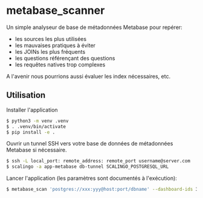 # metabase_scanner

Un simple analyseur de base de métadonnées Metabase pour repérer:
- les sources les plus utilisées
- les mauvaises pratiques à éviter
- les JOINs les plus fréquents
- les questions référençant des questions
- les requêtes natives trop complexes

A l'avenir nous pourrions aussi évaluer les index nécessaires, etc.

## Utilisation

Installer l'application
```bash
$ python3 -m venv .venv
$ . .venv/bin/activate
$ pip install -e .
```

Ouvrir un tunnel SSH vers votre base de données de métadonnées Metabase si nécessaire.

```bash
$ ssh -L local_port: remote_address: remote_port username@server.com
$ scalingo -a app-metabase db-tunnel SCALINGO_POSTGRESQL_URL
```

Lancer l'application (les paramètres sont documentés à l'exécution):
```bash
$ metabase_scan 'postgres://xxx:yyy@host:port/dbname' --dashboard-ids 3 4
```
